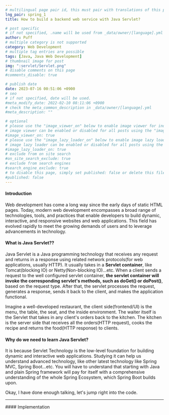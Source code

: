 ```yaml
---
# multilingual page pair id, this must pair with translations of this page. (This name must be unique)
lng_pair: spring_1
title: How to build a backend web service with Java Servlet?

# post specific
# if not specified, .name will be used from _data/owner/[language].yml
author: Puff
# multiple category is not supported
category: Web Development
# multiple tag entries are possible
tags: [Java, Java Web Development]
# thumbnail image for post
img: ":servlet/Servlet.png"
# disable comments on this page
#comments_disable: true

# publish date
date: 2023-07-16 00:51:06 +0900
# seo
# if not specified, date will be used.
#meta_modify_date: 2022-02-10 08:11:06 +0900
# check the meta_common_description in _data/owner/[language].yml
#meta_description: ""

# optional
# please use the "image_viewer_on" below to enable image viewer for individual pages or posts (_posts/ or [language]/_posts folders).
# image viewer can be enabled or disabled for all posts using the "image_viewer_posts: true" setting in _data/conf/main.yml.
#image_viewer_on: true
# please use the "image_lazy_loader_on" below to enable image lazy loader for individual pages or posts (_posts/ or [language]/_posts folders).
# image lazy loader can be enabled or disabled for all posts using the "image_lazy_loader_posts: true" setting in _data/conf/main.yml.
#image_lazy_loader_on: true
# exclude from on site search
#on_site_search_exclude: true
# exclude from search engines
#search_engine_exclude: true
# to disable this page, simply set published: false or delete this file
#published: false
---
```


<!-- outline-start -->

<!-- outline-end -->

#### Introduction

Web development has come a long way since the early days of static HTML pages. Today, modern web development encompasses a broad range of technologies, tools, and practices that enable developers to build dynamic, interactive, and responsive websites and web applications. This field has evolved rapidly to meet the growing demands of users and to leverage advancements in technology.

#### What is Java Servlet??

Java Servlet is a Java programming technology that receives any request and returns in a response using related network protocols(for web applications, usually HTTP). It usually takes in a **Servlet container**, like Tomcat(blocking IO) or Netty(Non-blocking IO)...etc. When a client sends a request to the well configured servlet container, **the servlet container will invoke the corresponding servlet's methods, such as doGet() or doPost()**, based on the request type. After that, the servlet processes the request, generates a response, sends it back to the client, and makes the application functional.

Imagine a well-developed restaurant, the client side(frontend/UI) is the menu, the table, the seat, and the inside environment. The waiter itself is the Servlet that takes in any client's orders back to the kitchen. The kitchen is the server side that receives all the orders(HTTP request), cooks the recipe and returns the food(HTTP response) to clients.

#### Why do we need to learn Java Servlet?

It is because Servlet Technology is the low-level foundation for building dynamic and interactive web applications. Studying it can help us understand advanced technology, like other latest technology like Spring MVC, Spring Boot...etc. You will have to understand that starting with Java and plain Spring framework will pay for itself with a comprehensive understanding of the whole Spring Ecosystem, which Spring Boot builds upon.

Okay, I have done enough talking, let's jump right into the code.

<hr>
#### Implementation
